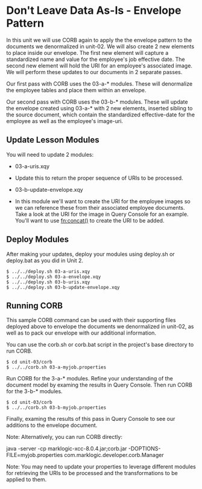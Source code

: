 # Don't Leave Data As-Is - Envelope Pattern

In this unit we will use CORB again to apply the the envelope pattern to the documents we denormalized in unit-02. We will also create 2 new elements to place inside our envelope. The first new element will capture a standardized name and value for the employee's job effective date.  The second new element will hold the URI for an employee's associated image. We will perform these updates to our documents in 2 separate passes.

Our first pass with CORB uses the 03-a-\* modules.  These will denormalize the employee tables and place them within an envelope.

Our second pass with CORB uses the 03-b-\* modules. These will update the envelope created using 03-a-\* with 2 new elements, inserted sibling to the source document, which contain the standardized effective-date for the employee as well as the employee's image-uri.


## Update Lesson Modules

You will need to update 2 modules:

- 03-a-uris.xqy
 - Update this to return the proper sequence of URIs to be processed.


- 03-b-update-envelope.xqy 
 - In this module we'll want to create the URI for the employee images so we can reference these from their associated employee documents.  Take a look at the URI for the image in Query Console for an example. You'll want to use [fn:concat()](http://docs.marklogic.com/fn:concat) to create the URI to be added.

## Deploy Modules

After making your updates, deploy your modules using deploy.sh or deploy.bat as you did in Unit 2.

    $ ../../deploy.sh 03-a-uris.xqy
    $ ../../deploy.sh 03-a-envelope.xqy
    $ ../../deploy.sh 03-b-uris.xqy
    $ ../../deploy.sh 03-b-update-envelope.xqy


## Running CORB

This sample CORB command can be used with their supporting files deployed above to envelope the documents we denormalized in unit-02, as well as to pack our envelope with our additional information.

You can use the corb.sh or corb.bat script in the project's base directory to 
run CORB. 

    $ cd unit-03/corb
    $ ../../corb.sh 03-a-myjob.properties

Run CORB for the 3-a-\* modules. Refine your understanding of the document model by examing the results in Query Console.  Then run CORB for the 3-b-\* modules.

    $ cd unit-03/corb
    $ ../../corb.sh 03-b-myjob.properties

Finally, examing the results of this pass in Query Console to see our additions to the envelope document.


Note: Alternatively, you can run CORB directly:

java -server -cp marklogic-xcc-8.0.4.jar;corb.jar -DOPTIONS-FILE=myjob.properties com.marklogic.developer.corb.Manager

Note: You may need to update your properties to leverage different modules for retrieving the URIs to be processed and the transformations to be applied to them.
